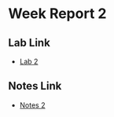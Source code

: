 # Week Report 2

## Lab Link
* [Lab 2](https://github.com/rfrancis21/cis106/blob/main/lab2.md)

## Notes Link
* [Notes 2](https://github.com/rfrancis21/cis106/blob/main/notes2.md)